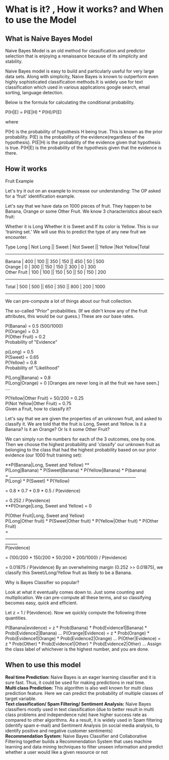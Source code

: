 # What is it? , How it works? and When to use the Model

## What is Naive Bayes Model

Naive Bayes Model is an old method for classification and predictor selection that is enjoying a renaissance because of its simplicity and stability.

Naive Bayes model is easy to build and particularly useful for very large data sets. Along with simplicity, Naive Bayes is known to outperform even highly sophisticated classification methods.It is widely use for text classification which used in various applications google search, email sorting, language detection.

Below is the formula for calculating the conditional probability.

P(H|E) = P(E|H) * P(H)/P(E)

where

P(H) is the probability of hypothesis H being true. This is known as the prior probability.
P(E) is the probability of the evidence(regardless of the hypothesis).
P(E|H) is the probability of the evidence given that hypothesis is true.
P(H|E) is the probability of the hypothesis given that the evidence is there.

## How it works

Fruit Example

Let's try it out on an example to increase our understanding: The OP asked for a 'fruit' identification example.

Let's say that we have data on 1000 pieces of fruit. They happen to be Banana, Orange or some Other Fruit. We know 3 characteristics about each fruit:

Whether it is Long Whether it is Sweet and If its color is Yellow.
This is our 'training set.' We will use this to predict the type of any new fruit we encounter.

Type Long | Not Long    || Sweet | Not Sweet || Yellow |Not Yellow|Total
___________________________________________________________________  
Banana      | 400 | 100 || 350 | 150         || 450 | 50  | 500  
Orange      | 0   | 300 || 150 | 150         || 300 | 0   | 300  
Other Fruit | 100 | 100 || 150 | 50          || 50  | 150 | 200  
____________________________________________________________________  
Total       | 500 | 500 || 650 | 350         || 800 | 200 | 1000  
___________________________________________________________________  

We can pre-compute a lot of things about our fruit collection.  

The so-called "Prior" probabilities. (If we didn't know any of the fruit attributes, this would be our guess.) These are our base rates.

P(Banana) = 0.5 (500/1000)  
P(Orange) = 0.3  
P(Other Fruit) = 0.2  
Probability of "Evidence"  

p(Long) = 0.5  
P(Sweet) = 0.65  
P(Yellow) = 0.8  
Probability of "Likelihood"  

P(Long|Banana) = 0.8  
P(Long|Orange) = 0 [Oranges are never long in all the fruit we have seen.]  
....

P(Yellow|Other Fruit) = 50/200 = 0.25  
P(Not Yellow|Other Fruit) = 0.75  
Given a Fruit, how to classify it?  

Let's say that we are given the properties of an unknown fruit, and asked to classify it. We are told that the fruit is Long, Sweet and Yellow. Is it a Banana? Is it an Orange? Or Is it some Other Fruit?

We can simply run the numbers for each of the 3 outcomes, one by one. Then we choose the highest probability and 'classify' our unknown fruit as belonging to the class that had the highest probability based on our prior evidence (our 1000 fruit training set):

**P(Banana|Long, Sweet and Yellow)  **  
  P(Long|Banana) * P(Sweet|Banana) * P(Yellow|Banana) * P(banana)  
= _______________________________________________________________  
          P(Long) * P(Sweet) * P(Yellow)  

= 0.8 * 0.7 * 0.9 * 0.5 / P(evidence)    

= 0.252 / P(evidence)    
**P(Orange|Long, Sweet and Yellow) = 0  

P(Other Fruit|Long, Sweet and Yellow)  
P(Long|Other fruit) * P(Sweet|Other fruit) * P(Yellow|Other fruit) * P(Other Fruit)  
= ____________________________________________________________________________________  
P(evidence)

= (100/200 * 150/200 * 50/200 * 200/1000) / P(evidence)

= 0.01875 / P(evidence)
By an overwhelming margin (0.252 >> 0.01875), we classify this Sweet/Long/Yellow fruit as likely to be a Banana.

Why is Bayes Classifier so popular?

Look at what it eventually comes down to. Just some counting and multiplication. We can pre-compute all these terms, and so classifying becomes easy, quick and efficient.

Let z = 1 / P(evidence). Now we quickly compute the following three quantities.

P(Banana|evidence) = z * Prob(Banana) * Prob(Evidence1|Banana) * Prob(Evidence2|Banana) ...
P(Orange|Evidence) = z * Prob(Orange) * Prob(Evidence1|Orange) * Prob(Evidence2|Orange) ...
P(Other|Evidence) = z * Prob(Other) * Prob(Evidence1|Other) * Prob(Evidence2|Other) ...
Assign the class label of whichever is the highest number, and you are done.

## When to use this model

**Real time Prediction:** Naive Bayes is an eager learning classifier and it is sure fast. Thus, it could be used for making predictions in real time.  
**Multi class Prediction:** This algorithm is also well known for multi class prediction feature. Here we can predict the probability of multiple classes of target variable.  
**Text classification/ Spam Filtering/ Sentiment Analysis:** Naive Bayes classifiers mostly used in text classification (due to better result in multi class problems and independence rule) have higher success rate as compared to other algorithms. As a result, it is widely used in Spam filtering (identify spam e-mail) and Sentiment Analysis (in social media analysis, to identify positive and negative customer sentiments)  
**Recommendation System:** Naive Bayes Classifier and Collaborative Filtering together builds a Recommendation System that uses machine learning and data mining techniques to filter unseen information and predict whether a user would like a given resource or not  
